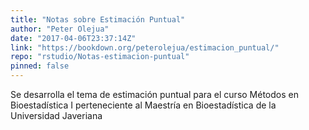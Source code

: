 ```yaml
---
title: "Notas sobre Estimación Puntual"
author: "Peter Olejua"
date: "2017-04-06T23:37:14Z"
link: "https://bookdown.org/peterolejua/estimacion_puntual/"
repo: "rstudio/Notas-estimacion-puntual"
pinned: false
---
```


Se desarrolla el tema de estimación puntual para el curso Métodos en Bioestadística I perteneciente al Maestría en Bioestadística de la Universidad Javeriana
